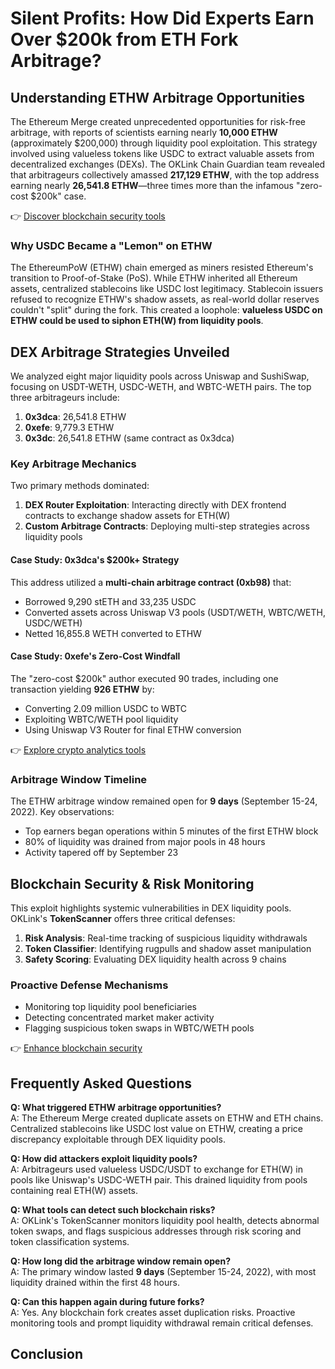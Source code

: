 # Silent Profits: How Did Experts Earn Over $200k from ETH Fork Arbitrage?

## Understanding ETHW Arbitrage Opportunities

The Ethereum Merge created unprecedented opportunities for risk-free arbitrage, with reports of scientists earning nearly **10,000 ETHW** (approximately $200,000) through liquidity pool exploitation. This strategy involved using valueless tokens like USDC to extract valuable assets from decentralized exchanges (DEXs). The OKLink Chain Guardian team revealed that arbitrageurs collectively amassed **217,129 ETHW**, with the top address earning nearly **26,541.8 ETHW**—three times more than the infamous "zero-cost $200k" case.

👉 [Discover blockchain security tools](https://bit.ly/okx-bonus)

### Why USDC Became a "Lemon" on ETHW

The EthereumPoW (ETHW) chain emerged as miners resisted Ethereum's transition to Proof-of-Stake (PoS). While ETHW inherited all Ethereum assets, centralized stablecoins like USDC lost legitimacy. Stablecoin issuers refused to recognize ETHW's shadow assets, as real-world dollar reserves couldn't "split" during the fork. This created a loophole: **valueless USDC on ETHW could be used to siphon ETH(W) from liquidity pools**.

## DEX Arbitrage Strategies Unveiled

We analyzed eight major liquidity pools across Uniswap and SushiSwap, focusing on USDT-WETH, USDC-WETH, and WBTC-WETH pairs. The top three arbitrageurs include:

1. **0x3dca**: 26,541.8 ETHW
2. **0xefe**: 9,779.3 ETHW
3. **0x3dc**: 26,541.8 ETHW (same contract as 0x3dca)

### Key Arbitrage Mechanics

Two primary methods dominated:

1. **DEX Router Exploitation**: Interacting directly with DEX frontend contracts to exchange shadow assets for ETH(W)
2. **Custom Arbitrage Contracts**: Deploying multi-step strategies across liquidity pools

#### Case Study: 0x3dca's $200k+ Strategy
This address utilized a **multi-chain arbitrage contract (0xb98)** that:
- Borrowed 9,290 stETH and 33,235 USDC
- Converted assets across Uniswap V3 pools (USDT/WETH, WBTC/WETH, USDC/WETH)
- Netted 16,855.8 WETH converted to ETHW

#### Case Study: 0xefe's Zero-Cost Windfall
The "zero-cost $200k" author executed 90 trades, including one transaction yielding **926 ETHW** by:
- Converting 2.09 million USDC to WBTC
- Exploiting WBTC/WETH pool liquidity
- Using Uniswap V3 Router for final ETHW conversion

👉 [Explore crypto analytics tools](https://bit.ly/okx-bonus)

### Arbitrage Window Timeline

The ETHW arbitrage window remained open for **9 days** (September 15-24, 2022). Key observations:
- Top earners began operations within 5 minutes of the first ETHW block
- 80% of liquidity was drained from major pools in 48 hours
- Activity tapered off by September 23

## Blockchain Security & Risk Monitoring

This exploit highlights systemic vulnerabilities in DEX liquidity pools. OKLink's **TokenScanner** offers three critical defenses:
1. **Risk Analysis**: Real-time tracking of suspicious liquidity withdrawals
2. **Token Classifier**: Identifying rugpulls and shadow asset manipulation
3. **Safety Scoring**: Evaluating DEX liquidity health across 9 chains

### Proactive Defense Mechanisms
- Monitoring top liquidity pool beneficiaries
- Detecting concentrated market maker activity
- Flagging suspicious token swaps in WBTC/WETH pools

👉 [Enhance blockchain security](https://bit.ly/okx-bonus)

## Frequently Asked Questions

**Q: What triggered ETHW arbitrage opportunities?**  
A: The Ethereum Merge created duplicate assets on ETHW and ETH chains. Centralized stablecoins like USDC lost value on ETHW, creating a price discrepancy exploitable through DEX liquidity pools.

**Q: How did attackers exploit liquidity pools?**  
A: Arbitrageurs used valueless USDC/USDT to exchange for ETH(W) in pools like Uniswap's USDC-WETH pair. This drained liquidity from pools containing real ETH(W) assets.

**Q: What tools can detect such blockchain risks?**  
A: OKLink's TokenScanner monitors liquidity pool health, detects abnormal token swaps, and flags suspicious addresses through risk scoring and token classification systems.

**Q: How long did the arbitrage window remain open?**  
A: The primary window lasted **9 days** (September 15-24, 2022), with most liquidity drained within the first 48 hours.

**Q: Can this happen again during future forks?**  
A: Yes. Any blockchain fork creates asset duplication risks. Proactive monitoring tools and prompt liquidity withdrawal remain critical defenses.

## Conclusion

